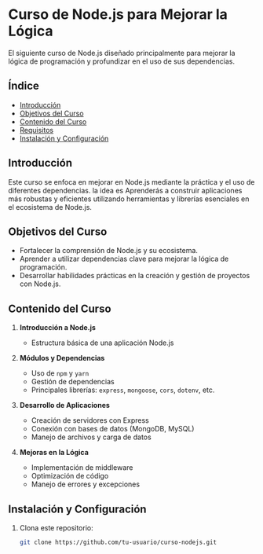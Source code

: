 # Curso de Node.js para Mejorar la Lógica

El siguiente curso de Node.js diseñado principalmente  para mejorar la lógica de programación y profundizar en el uso de sus dependencias.

## Índice

- [Introducción](#introducción)
- [Objetivos del Curso](#objetivos-del-curso)
- [Contenido del Curso](#contenido-del-curso)
- [Requisitos](#requisitos)
- [Instalación y Configuración](#instalación-y-configuración)




## Introducción

Este curso se enfoca en mejorar  en Node.js mediante la práctica y el uso de diferentes dependencias. la idea es Aprenderás a construir aplicaciones más robustas y eficientes utilizando herramientas y librerías esenciales en el ecosistema de Node.js.

## Objetivos del Curso

- Fortalecer la comprensión de Node.js y su ecosistema.
- Aprender a utilizar dependencias clave para mejorar la lógica de programación.
- Desarrollar habilidades prácticas en la creación y gestión de proyectos con Node.js.

## Contenido del Curso

1. **Introducción a Node.js**
   - Estructura básica de una aplicación Node.js

2. **Módulos y Dependencias**
   - Uso de `npm` y `yarn`
   - Gestión de dependencias
   - Principales librerías: `express`, `mongoose`, `cors`, `dotenv`, etc.

3. **Desarrollo de Aplicaciones**
   - Creación de servidores con Express
   - Conexión con bases de datos (MongoDB, MySQL)
   - Manejo de archivos y carga de datos

4. **Mejoras en la Lógica**
   - Implementación de middleware
   - Optimización de código
   - Manejo de errores y excepciones



## Instalación y Configuración

1. Clona este repositorio:
   ```bash
   git clone https://github.com/tu-usuario/curso-nodejs.git
